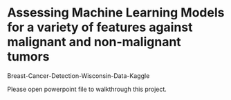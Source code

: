 # Assessing Machine Learning Models for a variety of features against malignant and non-malignant tumors
Breast-Cancer-Detection-Wisconsin-Data-Kaggle

Please open powerpoint file to walkthrough this project.
